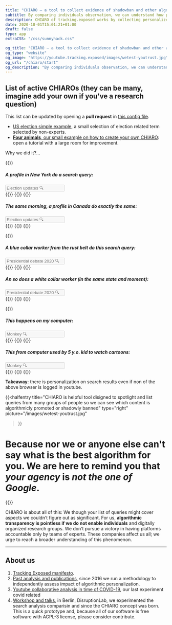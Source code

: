 ```yaml
---
title: "CHIARO ― a tool to collect evidence of shadowban and other algorithmic abuses"
subtitle: By comparing individuals observation, we can understand how personalized and partial our perception is forced to be.
description: CHIARO of tracking.exposed works by collecting personalized search results from YouTube; check out the campaigns
date: 2020-10-01T15:01:21+01:00
draft: false
type: app
extraCSS: "/css/sunnyhack.css"

og_title: "CHIARO ― a tool to collect evidence of shadowban and other algorithmic abuses"
og_type: "website"
og_image: "https://youtube.tracking.exposed/images/wetest-youtrust.jpg"
og_url: "/chiaro/start"
og_description: "By comparing individuals observation, we can understand how personalized and partial our perception is forced to be."
---
```


## List of active CHIAROs (they can be many, imagine add your own if you've a research question)

This list can be updated by opening a **pull request**  in [this config file](https://github.com/tracking-exposed/yttrex/blame/master/backend/config/campaigns.json#L2).

* [US election simple example](/chiaro/us1), a small selection of election related term selected by non-experts.
* [**Four animals**, our small example on how to create your own CHIARO](/chiaro/example): open a tutorial with a large room for improvement.

Why we did it?...

{{<colorblock text="YouTube search answers is NEVER the same between users!">}}

<div class="row">
    <div class="col-6" id="leftQuery">
        <div class="search_example">
            <h5>A profile in New York do a search query:</h5>
            <input class="search_fake_input" type="text" placeholder="Election updates 🔍 " disabled>
        </div>
        {{<ytbox thumbnail="https://i.ytimg.com/vi/Q5ckTlBGXyM/hq720.jpg" description="UX in [EN], picked when: 5 hours old, views 1220, position 1" duration="7:56:04" title="Super Tuesday: California, Texas Election Results | (Live Stream Recording)" producer="NBC News Streamed" href="https://www.youtube.com/watch?v=Q5ckTlBGXyM" >}}
        {{<ytbox thumbnail="https://i.ytimg.com/vi/2pNNmyO_yPo/hq720.jpg" description="UX in [EN], picked when: an hour old, views 2730, position 2" duration="3:15" title="Election results are in for the 2020 Texas primary runoffs" producer="WFAA" href="https://www.youtube.com/watch?v=2pNNmyO_yPo" >}}
        {{<ytbox thumbnail="https://i.ytimg.com/vi/VUFJOZV69wo/hq720.jpg" description="UX in [EN], picked when: an hour old, views 9305, position 3" duration="1:52" title="Michigan Primary Election: Race results" producer="WXYZ-TV Detroit | Channel" href="https://www.youtube.com/watch?v=VUFJOZV69wo" >}}
    </div>
    <div class="col-6" id="rightQuery">
        <div class="search_example">
            <h5>The same morning, a profile in Canada do exactly the same:</h5>
            <input class="search_fake_input" type="text" placeholder="Election updates 🔍 " disabled>
        </div>
        {{<ytbox thumbnail="https://i.ytimg.com/vi/zZh1P1UUwH4/hq720.jpg" description="UX in [EN], picked when: a few seconds old, views 2493, position 1" duration="3:50" title="Kyrgyzstan annuls parliamentary election results after protests | DW News" producer="DW News" href="https://www.youtube.com/watch?v=zZh1P1UUwH4" >}}
        {{<ytbox thumbnail="https://i.ytimg.com/vi/mKOIKX5HS3E/hq720.jpg" description="UX in [EN], picked when: a few seconds old, views 568, position 2" duration="5:23" title="Kyrgyzstan annuls parliamentary election results after overnight protests" producer="Al Jazeera English" href="https://www.youtube.com/watch?v=mKOIKX5HS3E" >}}
        {{<ytbox thumbnail="https://i.ytimg.com/vi/mIVvGN7N0j4/hq720.jpg" description="UX in [EN], picked when: a minute old, views 84309, position 3" duration="1:14" title="Kyrgyzstan: Clashes erupt during Bishkek protest over election results" producer="Ruptly" href="https://www.youtube.com/watch?v=mIVvGN7N0j4" >}}
    </div>
</div>

{{<colorblock
    text="YouTube claims this happen because of regional specialization"
    cranky="but with CHIARO you can do independent analysis and spot two other phenomenas:">}}

<div class="row">
    <div class="col-6" id="leftQuery">
        <div class="search_example">
            <h5>A <i>blue collar</i> worker from the rust belt do this search query:</h5>
            <input class="search_fake_input" type="text" placeholder="Presidential debate 2020 🔍 " disabled>
        </div>
        {{<ytbox thumbnail="https://i.ytimg.com/vi/Irsk6Qhd7Pk/hq720.jpg" description="UX in [EN], picked when: 2 minutes old, views 129139, position 1" duration="4:12" title="Trump, Biden face off in debate filled with interruptions, insults and chaos" producer="CBS This Morning" href="https://www.youtube.com/watch?v=Irsk6Qhd7Pk" >}}
        {{<ytbox thumbnail="https://i.ytimg.com/vi/Ft62ShND99Q/hq720.jpg" description="UX in [EN], picked when: 3 hours old, views 50972, position 2" duration="2:20" title="Trump mocks Biden for wearing a face mask" producer="CBS Evening News" href="https://www.youtube.com/watch?v=Ft62ShND99Q" >}}
        {{<ytbox thumbnail="https://i.ytimg.com/vi/LA6nM_hQ4EU/hq720.jpg" description="UX in [EN], picked when: 3 minutes old, views 75896, position 3" duration="3:19" title="Trump, former Vice President Biden to face off for the first time in Tuesday debate" producer="CBS This Morning" href="https://www.youtube.com/watch?v=LA6nM_hQ4EU" >}}
    </div>
    <div class="col-6" id="rightQuery">
        <div class="search_example">
            <h5>An so does a <i>white collar</i> worker (in the same state and moment):</h5>
            <input class="search_fake_input" type="text" placeholder="Presidential debate 2020 🔍 " disabled>
        </div>
        {{<ytbox thumbnail="https://i.ytimg.com/vi/uyBuDcS23z8/hq720.jpg" description="UX in [EN], picked when: 4 hours old, views 237699, position 1" duration="7:09" title="Joe Biden: President Trump ‘Does Not Want To Face Me Because I Will Beat Him’ | TODAY" producer="TODAY" href="https://www.youtube.com/watch?v=uyBuDcS23z8" >}}
        {{<ytbox thumbnail="https://i.ytimg.com/vi/FiO4ZXgno0M/hq720.jpg" description="UX in [EN], picked when: 3 minutes old, views 446554, position 2" duration="7:13" title="Trump and Biden face off on protests and Black Lives Matter" producer="ABC News" href="https://www.youtube.com/watch?v=FiO4ZXgno0M" >}}
        {{<ytbox thumbnail="https://i.ytimg.com/vi/Irsk6Qhd7Pk/hq720.jpg" description="UX in [EN], picked when: 2 minutes old, views 129139, position 3" duration="4:12" title="Trump, Biden face off in debate filled with interruptions, insults and chaos" producer="CBS This Morning" href="https://www.youtube.com/watch?v=Irsk6Qhd7Pk" >}}
    </div>
</div>

{{<colorblock
    text="Profiling enable advanced form of content filtering, and distinguish from censorship it's complex" 
    cranky="especially if it is an acceptable justification the ''personalized results for Users' interest'':" >}}

<div class="row">
    <div class="col-6" id="leftQuery">
        <div class="search_example">
            <h5>This happens on my computer:</h5>
            <input class="search_fake_input" type="text" placeholder="Monkey 🔍 " disabled>
        </div>
        {{<ytbox thumbnail="https://i.ytimg.com/vi/q0hyYWKXF0Q/maxresdefault.jpg" description="UX in [EN], picked when: 1 year old, views 1312101209, position 1" duration="3:57" title="TONES AND I - DANCE MONKEY (OFFICIAL VIDEO)" producer="Tones And I" href="https://www.youtube.com/watch?v=q0hyYWKXF0Q" >}}
        {{<ytbox thumbnail="https://i.ytimg.com/vi/opyPkipNNhE/maxresdefault.jpg" description="UX in [EN], picked when: 3 months old, views 562579, position 2" duration="16:57" title="Best Monkey Moments | BBC Earth" producer="BBC Earth" href="https://www.youtube.com/watch?v=opyPkipNNhE" >}}
        {{<ytbox thumbnail="https://i.ytimg.com/vi/Lpo1hl5Ngh4/maxresdefault.jpg" description="UX in [EN], picked when: 7 months old, views 58460, position 3" duration="6:32" title="Cute Baby Monkey Drinking Milk With Big Milk Bottle| Good Health Lyly Sleep Milk" producer="MONKEY LYLY" href="https://www.youtube.com/watch?v=Lpo1hl5Ngh4" >}}
    </div>
    <div class="col-6" id="rightQuery">
        <div class="search_example">
            <h5>This from computer used by 5 y.o. kid to watch cartoons:</h5>
            <input class="search_fake_input" type="text" placeholder="Monkey 🔍 " disabled>
        </div>
        {{<ytbox thumbnail="https://i.ytimg.com/vi/q0hyYWKXF0Q/maxresdefault.jpg" description="UX in [EN], picked when: 1 year old, views 1312109774 position 1" duration="3:57" title="TONES AND I - DANCE MONKEY (OFFICIAL VIDEO)" producer="Tones And I" href="https://www.youtube.com/watch?v=q0hyYWKXF0Q" >}}
        {{<ytbox thumbnail="https://i.ytimg.com/vi/N9h2sg-PGRk/maxresdefault.jpg" description="UX in [EN], picked when: 8 months old, views 6183423, position 2" duration="24:32" title="Curious George 🐵Maple Monkey Madness | Cartoons For Kids | WildBrain Cartoons" producer="WildBrain – Kids Videos" href="https://www.youtube.com/watch?v=N9h2sg-PGRk" >}}
        {{<ytbox thumbnail="https://i.ytimg.com/vi/7RJ8PMmSYxk/maxresdefault.jpg" description="UX in [IT], picked when: 2 years old, views 2478533, position 3" duration="28:12" title="Cartoons For Children - Alien Monkeys - Animation For Kids" producer="For Kids TV" href="https://www.youtube.com/watch?v=7RJ8PMmSYxk" >}}
    </div>
</div>

**Takeaway**: there is personalization on search results even if non of the above browser is logged in youtube.

{{<halfentry
    title="CHIARO is helpful tool disigned to spotlight and list queries from many groups of people so we can see which content is algorithmicly promoted or shadowly banned"
    type="right"
    picture="/images/wetest-youtrust.jpg"
>}}

            
# Because nor we or anyone else can't say what is the best algorithm for you. We are here to remind you that *your agency* is *not the one of Google*.

{{<colorblock
    text="In the same way a content is preferred for a specific profile, then something else get hidden"
    cranky="in the name of that digital prejudice that a profile is">}}

CHIARO is about all of this: We though your list of queries might cover aspects we couldn’t figure out as significant. For us, **algorithmic transparency is pointless if we do not enable individuals** and digitally organized research groups. We don’t pursue a victory in having platforms accountable only by teams of experts. These companies affect us all; we urge to reach a broader understanding of this phenomenon.


---

## About us 

1. [Tracking Exposed manifesto](https://tracking.exposed/manifesto).
2. [Past analysis and publications](https://facebook.tracking.exposed/analysis-and-publications), since 2016 we run a methodology to independently assess impact of algorithmic personalization.
3. [Youtube collaborative analysis in time of COVID-19](/wetest/1), our last experiment covid related
4. [Workshop and talks](https://tracking.exposed/news/disruption-lab-workshop-smash-the-filter-bubble/), in Berlin, DisruptionLab, we experimented the search analysis comparisin and since the CHIARO concept was born. This is a quick prototype and, because all of our software is free software with AGPL-3 license, please consider contribute.

<script src="/js/sunnyhack.js"></script>
<script type="text/javascript">
// this function was helpful to produce the queries pasted above
/*
    async function m() {
        const url = "https://youtube.tracking.exposed/api/v2/searchid/e21b8831f1d5049d4445524db0f871d303b2fc7e,0b6390efe2d2bb4f0be86ed927233d7f63ecc5b2";
        const response = await fetch(url);
        const d = await response.json();
        const computed = _.flatten(_.map(d.structured, function(searches, metadataId) {
            const info = d.info[metadataId];
            return _.compact(_.map(searches, function(s) {
                console.log(s);
                if(!s.currentViews || !s.relativeSeconds || !s.publicationTime)
                    return null;
                return {
                    thumbnail: `https://i.ytimg.com/vi/${s.videoId}/maxresdefault.jpg`,
                    videoId: s.videoId,
                    title: s.title,
                    selectedAuthor: s.selectedAuthor,
                    displayLength: s.displayLength,
                    priorityOrder: s.priorityOrder + 1,
                    description: `UX in [${info.clang.toUpperCase()}], picked when: ${s.ttl} old, views ${s.currentViews}, position ${s.priorityOrder}`
                };
            }));
        }));
        _.each(computed, function(o) {
            console.log(`
                {{ < ytbox thumbnail="${o.thumbnail}" description="${o.description}" duration="${o.displayLength}" title="${o.title}" producer="${o.selectedAuthor}" href="https://www.youtube.com/watch?v=${o.videoId}" >}}
            `);
        });
    }
    m(); */
</script>